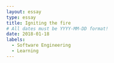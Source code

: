 ```yaml
---
layout: essay
type: essay
title: Igniting the fire
# All dates must be YYYY-MM-DD format!
date: 2018-01-18
labels:
  - Software Engineering
  - Learning
---
```




